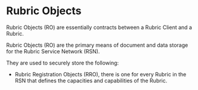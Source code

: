 Rubric Objects
=========

Rubric Objects (RO) are essentially contracts between a Rubric Client and a Rubric.

Rubric Objects (RO) are the primary means of document and data storage for the Rubric Service Network (RSN).

They are used to securely store the following:
* Rubric Registration Objects (RRO), there is one for every Rubric in the RSN that defines the capacities and capabilities of the Rubric.



